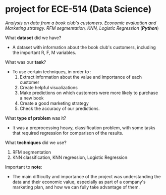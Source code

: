 # project for ECE-514 (Data Science)
_Analysis on data from a book club's customers. Economic evaluation and Marketing strategy. RFM segmentation, KNN, Logistic Regression_ (**_Python_**)

What **dataset** did we have? 
* A dataset with information about the book club's customers, including the important R, F, M variables.

What was our **task**?
* To use certain techniques, in order to :
  1. Extract information about the value and importance of each customer
  2. Create helpful visualizations
  3. Make predictions on which customers were more likely to purchase a new book
  4. Create a good marketing strategy
  5. Check the accuracy of our predictions.
    
What **type of problem** was it?
* It was a preprocessing heavy, classification problem, with some tasks that required regression for comparison of the results.
    
What **techniques** did we use?
  1. RFM segmentation
  2. KNN classification, KNN regression, Logistic Regression  
  
  
Important to **note**:
* The main difficulty and importance of the project was understanding the data and their economic value, especially as part
of a company's marketing plan, and how we can fully take advantage of them.

